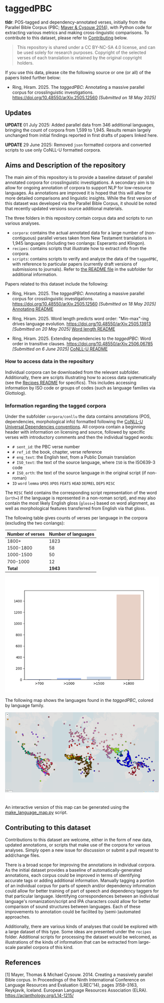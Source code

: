 # taggedPBC

**tldr**: POS-tagged and dependency-annotated verses, initially from the Parallel Bible Corpus (PBC; [Mayer & Cysouw 2014](#1)), with Python code for extracting various metrics and making cross-linguistic comparisons. To contribute to this dataset, please refer to [Contributing](#contributing-to-this-dataset) below.

> This repository is shared under a CC BY-NC-SA 4.0 license, and can be used solely for research purposes. Copyright of the selected verses of each translation is retained by the original copyright holders.

If you use this data, please cite the following source or one (or all) of the papers listed further below:

- Ring, Hiram. 2025. The *taggedPBC*: Annotating a massive parallel corpus for crosslinguistic investigations. https://doi.org/10.48550/arXiv.2505.12560 *[Submitted on 18 May 2025]*

## Updates

**UPDATE** 01 July 2025: Added parallel data from 346 additional languages, bringing the count of corpora from 1,599 to 1,945. Results remain largely unchanged from initial findings reported in first drafts of papers linked here. 

**UPDATE** 29 June 2025: Removed `json` formatted corpora and converted scripts to use only CoNLL-U formatted corpora. 

## Aims and Description of the repository

The main aim of this repository is to provide a baseline dataset of parallel annotated corpora for crosslinguistic investigations. A secondary aim is to allow for ongoing annotation of corpora to support NLP for low-resource languages. As annotations are improved it is hoped that this will allow for more detailed comparisons and linguistic insights. While the first version of this dataset was developed via the Parallel Bible Corpus, it should be noted that recently updated versions source additional materials.

The three folders in this repository contain corpus data and scripts to run various analyses.

- `corpora`: contains the actual annotated data for a large number of (non-contiguous) parallel verses taken from New Testament translations in 1,945 languages (including two conlangs: Esperanto and Klingon).
- `recipes`: contains scripts that illustrate how to extract info from the corpora.
- `scripts`: contains scripts to verify and analyze the data of the `taggedPBC`, with reference to particular papers (currently draft versions of submissions to journals). Refer to [the README file](scripts/README.md) in the subfolder for additional information.

Papers related to this dataset include the following:

- Ring, Hiram. 2025. The *taggedPBC*: Annotating a massive parallel corpus for crosslinguistic investigations. https://doi.org/10.48550/arXiv.2505.12560 *[Submitted on 18 May 2025]* [Annotating README](scripts/annotating_readme.md)

- Ring, Hiram. 2025. Word length predicts word order: "Min-max"-ing drives language evolution. https://doi.org/10.48550/arXiv.2505.13913 *[Submitted on 20 May 2025]* [Word length README](scripts/wordlength_readme.md)

- Ring, Hiram. 2025. Extending dependencies to the *taggedPBC*: Word order in transitive clauses. https://doi.org/10.48550/arXiv.2506.06785 *[Submitted on 6 June 2025]* [CoNLL-U README](scripts/conllu_readme.md)


### How to access data in the repository

Individual corpora can be downloaded from the relevant subfolder. Additionally, there are scripts illustrating how to access data systematically (see the [Recipes README](recipes/README.md) for specifics). This includes accessing information by ISO code or groups of codes (such as language families via Glottolog).

### Information regarding the tagged corpora

Under the subfolder `corpora/conllu` the data contains annotations (POS, dependencies, morphological info) formatted following the [CoNLL-U Universal Dependencies conventions](https://universaldependencies.org/format.html). All corpora contain a beginning header with information on licensing and source, followed by specific verses with introductory comments and then the individual tagged words:

- `# sent_id`: the PBC verse number
- `# ref_id`: the book, chapter, verse reference
- `# eng_text`: the English text, from a Public Domain translation
- `# ISO_text`: the text of the source language, where `ISO` is the ISO639-3 code
- `# ISO_orth`: the text of the source language in the original script (if non-roman)
- `ID`	`word`	`lemma`	`UPOS`	`XPOS` `FEATS`	`HEAD`	`DEPREL`	`DEPS`	`MISC`

 The `MISC` field contains the corresponding script representation of the word (`orth=`) if the language is represented in a non-roman script), and may also contain the most likely English gloss (`gloss=`) based on word alignment, as well as morphological features transferred from English via that gloss.


The following table gives counts of verses per language in the corpora (excluding the two conlangs):

|Number of verses|Number of languages|
|--|--|
|1800+|1823|
|1500-1800|58|
|1000-1500|50|
|700-1000|12|
|**Total**|**1943**|

![Verse counts in corpora](scripts/data/output/plots_distr/hist-Verse_counts.png)

The following map shows the languages found in the *taggedPBC*, colored by language family.

![Languages in the taggedPBC](recipes/map.png)

An interactive version of this map can be generated using the [make_language_map.py](recipes/make_language_map.py) script.

## Contributing to this dataset <a name="contributing-to-this-dataset"></a>

Contributions to this dataset are welcome, either in the form of new data, updated annotations, or scripts that make use of the corpora for various analyses. Simply open a new issue for discussion or submit a pull request to add/change files.

There is a broad scope for improving the annotations in individual corpora. As the initial dataset provides a baseline of automatically-generated annotations, each corpus could be improved in terms of identifying accurate tags or adding additional information. Manually tagging a portion of an individual corpus for parts of speech and/or dependency information could allow for better training of part of speech and dependency taggers for that particular language. Identifying correspondences between an individual language's romanization/script and IPA characters could allow for better comparison of sound structures between languages. Each of these improvements to annotation could be facilited by (semi-)automated approaches.

Additionally, there are various kinds of analyses that could be explored with a large dataset of this type. Some ideas are presented under the `recipes` folder. Additional scripts for processing the dataset would be welcomed, as illustrations of the kinds of information that can be extracted from large-scale parallel corpora of this kind.

## References <a name="references"></a>

<a id="1">[1]</a>
Mayer, Thomas & Michael Cysouw. 2014. Creating a massively parallel Bible corpus. In Proceedings of the Ninth International Conference on Language Resources and Evaluation (LREC'14), pages 3158–3163, Reykjavik, Iceland. European Language Resources Association (ELRA). https://aclanthology.org/L14-1215/  
